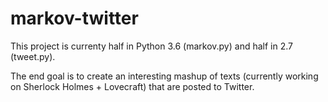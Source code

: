 # markov-twitter

This project is currenty half in Python 3.6 (markov.py) and half in 2.7 (tweet.py).

The end goal is to create an interesting mashup of texts (currently working on Sherlock Holmes + Lovecraft) that are posted to Twitter.
